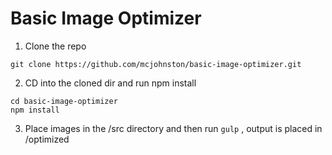 # Basic Image Optimizer

1) Clone the repo

```
git clone https://github.com/mcjohnston/basic-image-optimizer.git
```

2) CD into the cloned dir and run npm install

```
cd basic-image-optimizer
npm install
```

3) Place images in the /src directory and then run ``` gulp ``` , output is placed in /optimized